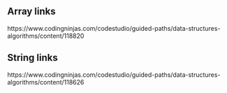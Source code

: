 <h2>Array links</h2>
<p>
https://www.codingninjas.com/codestudio/guided-paths/data-structures-algorithms/content/118820

</p>


<h2>String links</h2>
<p>
https://www.codingninjas.com/codestudio/guided-paths/data-structures-algorithms/content/118626

</p>
